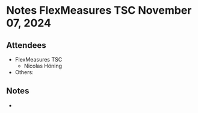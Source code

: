 # Notes FlexMeasures TSC November 07, 2024

## Attendees
- FlexMeasures TSC
  - Nicolas Höning
- Others: 
 
## Notes
- 